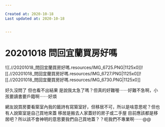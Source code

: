 ```yaml
---

Created at: 2020-10-18
Last updated at: 2020-10-18


---
```


# 20201018 問回宜蘭買房好嗎


![[.//20201018_問回宜蘭買房好嗎.resources/IMG_6725.PNG\|1125x0]]![[.//20201018_問回宜蘭買房好嗎.resources/IMG_6727.PNG\|1125x0]]![[.//20201018_問回宜蘭買房好嗎.resources/IMG_6730.PNG\|1125x0]]

好久沒問了 但也看不出結果 是說我太急了嗎？但真的好難喔⋯⋯好難不急啊，小孩要讀書要戶籍啊⋯⋯好煩

網友說買房要看築室內我的籤詩有寫築室好，但移居不可，所以是啥意思呢？但也有人說築室是自己買地來蓋 移居是搬去人家蓋好的房子或二手屋 目前應該都是移居吧？所以該不會神明的意思要我們自己買地蓋？？呃我們不專業啊⋯⋯@@

